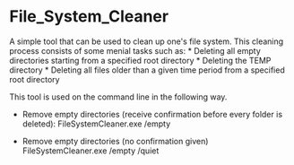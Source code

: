 # File_System_Cleaner

A simple tool that can be used to clean up one's file system. This cleaning process consists of some menial tasks such as:
    * Deleting all empty directories starting from a specified root directory
    * Deleting the TEMP directory
    * Deleting all files older than a given time period from a specified root directory
    
This tool is used on the command line in the following way.

* Remove empty directories (receive confirmation before every folder is deleted):
FileSystemCleaner.exe /empty

* Remove empty directories (no confirmation given)
FileSystemCleaner.exe /empty /quiet
